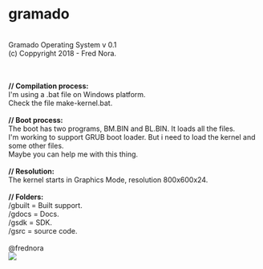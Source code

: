 # gramado

<br>Gramado Operating System v 0.1 
<br>(c) Coppyright 2018 - Fred Nora.

<br>
<br><b>// Compilation process:</b>
<br>I'm using a .bat file on Windows platform.
<br>Check the file make-kernel.bat.

<br>
<br><b>// Boot process:</b>
<br>The boot has two programs, BM.BIN and BL.BIN. It loads all the files.
<br>I'm working to support GRUB boot loader. But i need to load the kernel and some other files. 
<br>Maybe you can help me with this thing.

<br>
<br><b>// Resolution:</b>
<br>The kernel starts in Graphics Mode, resolution 800x600x24.

<br>
<br><b>// Folders:</b>
<br>/gbuilt  = Built support.
<br>/gdocs   = Docs.
<br>/gsdk    = SDK.
<br>/gsrc    = source code.

<br>
<br>@frednora

<br>
<img src="https://github.com/frednora/gramado/blob/master/screenshots/gui.png">
